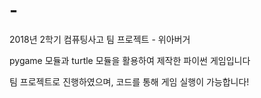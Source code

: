 # -
2018년 2학기 컴퓨팅사고 팀 프로젝트 - 위아버거

pygame 모듈과 turtle 모듈을 활용하여 제작한 파이썬 게임입니다


팀 프로젝트로 진행하였으며, 코드를 통해 게임 실행이 가능합니다!
